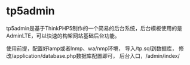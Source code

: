 tp5admin
===============

tp5admin是基于ThinkPHP5制作的一个简易的后台系统，后台模板使用的是AdminLTE，可以快速的构架网站基础后台功能。

使用前提，配置好lamp或者lnmp、wa/nmp环境，
导入/tp.sql到数据库，
修改/application/database.php数据库配置即可，
后台入口，/admin/index/
